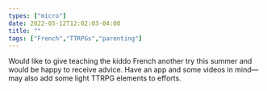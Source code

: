 ```yaml
---
types: ["micro"]
date: 2022-05-12T12:02:03-04:00
title: ""
tags: ["French","TTRPGs","parenting"]
---
```

Would like to give teaching the kiddo French another try this summer and would be happy to receive advice. Have an app and some videos in mind—may also add some light TTRPG elements to efforts.

